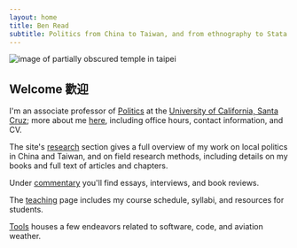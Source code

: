 ```yaml
---
layout: home
title: Ben Read
subtitle: Politics from China to Taiwan, and from ethnography to Stata
---
```


![image of partially obscured temple in taipei](../images/front_image.jpg)

## Welcome 歡迎

I'm an associate professor of [Politics](https://politics.ucsc.edu/) at the [University of California, Santa Cruz](about/ucsc-on-one-page.html); more about me [here](about/about.html), including office hours, contact information, and CV.

The site's [research](research/research.html) section gives a full overview of my work on local politics in China and Taiwan, and on field research methods, including details on my books and full text of articles and chapters.

Under [commentary](commentary/commentary.html) you'll find essays, interviews, and book reviews.

The [teaching](teaching/teaching.html) page includes my course schedule, syllabi, and resources for students.

[Tools](tools/tools.html) houses a few endeavors related to software, code, and aviation weather.
